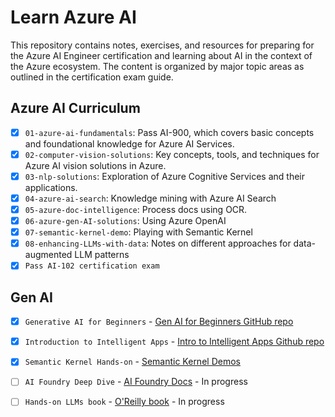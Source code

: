 # Learn Azure AI

This repository contains notes, exercises, and resources for preparing for the Azure AI Engineer certification and learning about AI in the context of the Azure ecosystem. The content is organized by major topic areas as outlined in the certification exam guide.

## Azure AI Curriculum

 - [x] `01-azure-ai-fundamentals`: Pass AI-900, which covers basic concepts and foundational knowledge for Azure AI Services.
 - [x] `02-computer-vision-solutions`: Key concepts, tools, and techniques for Azure AI vision solutions in Azure.
 - [x] `03-nlp-solutions`: Exploration of Azure Cognitive Services and their applications.
 - [x] `04-azure-ai-search`: Knowledge mining with Azure AI Search
 - [x] `05-azure-doc-intelligence`: Process docs using OCR.
 - [x] `06-azure-gen-AI-solutions`: Using Azure OpenAI
 - [x] `07-semantic-kernel-demo`: Playing with Semantic Kernel
 - [x] `08-enhancing-LLMs-with-data`: Notes on different approaches for data-augmented LLM patterns
 - [x] `Pass AI-102 certification exam`

## Gen AI

- [x] `Generative AI for Beginners` - [Gen AI for Beginners GitHub repo](https://github.com/microsoft/generative-ai-for-beginners)
- [x] `Introduction to Intelligent Apps` - [Intro to Intelligent Apps Github repo](https://github.com/Azure/intro-to-intelligent-apps)
- [x] `Semantic Kernel Hands-on` - [Semantic Kernel Demos](https://github.com/microsoft/semantic-kernel/tree/main/python/samples/getting_started)
- [ ] `AI Foundry Deep Dive` - [AI Foundry Docs](https://learn.microsoft.com/en-us/azure/ai-studio/what-is-ai-studio) - In progress
- [ ] `Hands-on LLMs book` - [O'Reilly book](https://www.llm-book.com/) - In progress




